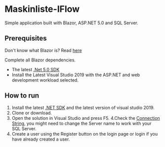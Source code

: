 # Maskinliste-IFlow

Simple application built with Blazor, ASP.NET 5.0 and SQL Server.

## Prerequisites
Don't know what Blazor is? Read [here](https://docs.microsoft.com/en-us/aspnet/core/blazor)

Complete all Blazor dependencies.
- The latest [.Net 5.0 SDK](https://dotnet.microsoft.com/download/visual-studio-sdks)
- Install the Latest Visual Studio 2019 with the ASP.NET and web development workload selected.


## How to run
1. Install the latest [.NET SDK](https://dotnet.microsoft.com/download/visual-studio-sdks) and the latest version of visual studio 2019.
2. Clone or download.
3. Open the solution in Visual Studio and press F5.
4.Check the [Connection String](https://github.com/Litorasul/Maskinliste-IFlow/blob/main/src/Maskinliste/Maskinliste/Server/appsettings.json), you might need to change the Server name to work with your SQL Server. 
5. Create a user using the Register button on the login page or login if you have already created a user.
